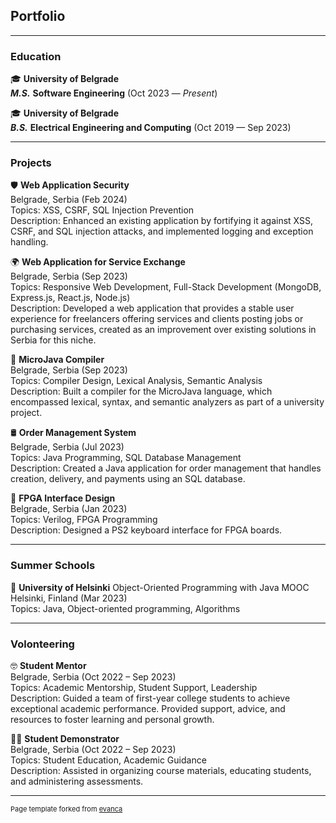 ## Portfolio

---

### Education

🎓 **University of Belgrade**\
**_M.S._** **Software Engineering** (Oct 2023 — _Present_)

🎓 **University of Belgrade**\
**_B.S._** **Electrical Engineering and Computing** (Oct 2019 — Sep 2023)

---

### Projects

🛡️
<a href="https://github.com/jovan-vukic/secure-gift-shop-app"
    style="text-decoration: none; color: inherit;">
<strong>Web Application Security</strong>
</a>\
Belgrade, Serbia (Feb 2024)\
Topics: XSS, CSRF, SQL Injection Prevention\
Description: Enhanced an existing application by fortifying it against XSS, CSRF, and SQL injection attacks, and implemented logging and exception handling.

🌍 **Web Application for Service Exchange**\
Belgrade, Serbia (Sep 2023)\
Topics: Responsive Web Development, Full-Stack Development (MongoDB, Express.js, React.js, Node.js)\
Description: Developed a web application that provides a stable user experience for freelancers offering services and clients posting jobs or purchasing services, created as an improvement over existing solutions in Serbia for this niche.

🧰
<a href="https://github.com/jovan-vukic/microjava-compiler"
    style="text-decoration: none; color: inherit;">
<strong>MicroJava Compiler</strong>
</a>\
Belgrade, Serbia (Sep 2023)\
Topics: Compiler Design, Lexical Analysis, Semantic Analysis\
Description: Built a compiler for the MicroJava language, which encompassed lexical, syntax, and semantic analyzers as part of a university project.

🛢️
<a href="https://github.com/jovan-vukic/online-sales-system"
    style="text-decoration: none; color: inherit;">
<strong>Order Management System</strong>
</a>\
Belgrade, Serbia (Jul 2023)\
Topics: Java Programming, SQL Database Management\
Description: Created a Java application for order management that handles creation, delivery, and payments using an SQL database.

🎹
<a href="https://github.com/jovan-vukic/ps2-keyboard-interface"
    style="text-decoration: none; color: inherit;">
<strong>FPGA Interface Design</strong>
</a>\
Belgrade, Serbia (Jan 2023)\
Topics: Verilog, FPGA Programming\
Description: Designed a PS2 keyboard interface for FPGA boards.

---

### Summer Schools

📘 **University of Helsinki** Object-Oriented Programming with Java MOOC\
Helsinki, Finland (Mar 2023)\
Topics: Java, Object-oriented programming, Algorithms

---

### Volonteering

🤓 **Student Mentor**\
Belgrade, Serbia (Oct 2022 – Sep 2023)\
Topics: Academic Mentorship, Student Support, Leadership\
Description: Guided a team of first-year college students to achieve exceptional academic performance. Provided support, advice, and resources to foster learning and personal growth.

👨‍🏫 **Student Demonstrator**\
Belgrade, Serbia (Oct 2022 – Sep 2023)\
Topics: Student Education, Academic Guidance\
Description: Assisted in organizing course materials, educating students, and administering assessments.

---

<p style="font-size:11px">Page template forked from <a href="https://github.com/evanca/quick-portfolio">evanca</a></p>
